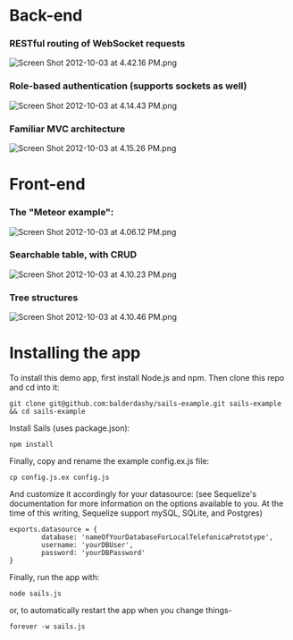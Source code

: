 # Back-end
### RESTful routing of WebSocket requests
![Screen Shot 2012-10-03 at 4.42.16 PM.png](http://i.imgur.com/z3sdV.png)
### Role-based authentication (supports sockets as well)
![Screen Shot 2012-10-03 at 4.14.43 PM.png](http://i.imgur.com/4edvM.png) 
### Familiar MVC architecture
![Screen Shot 2012-10-03 at 4.15.26 PM.png](http://i.imgur.com/24GSc.png) 

# Front-end
### The "Meteor example":
![Screen Shot 2012-10-03 at 4.06.12 PM.png](http://i.imgur.com/K1cDl.png) 
### Searchable table, with CRUD
![Screen Shot 2012-10-03 at 4.10.23 PM.png](http://i.imgur.com/Q3E0w.png)
### Tree structures
![Screen Shot 2012-10-03 at 4.10.46 PM.png](http://i.imgur.com/BLebW.png) 

# Installing the app
To install this demo app, first install Node.js and npm.  Then clone this repo and cd into it:

```
git clone git@github.com:balderdashy/sails-example.git sails-example && cd sails-example
```

Install Sails (uses package.json):

```
npm install
```

Finally, copy and rename the example config.ex.js file:

```
cp config.js.ex config.js
```

And customize it accordingly for your datasource:
(see Sequelize's documentation for more information on the options available to you.  At the time of this writing, Sequelize support mySQL, SQLite, and Postgres)

```
exports.datasource = {
        database: 'nameOfYourDatabaseForLocalTelefonicaPrototype',
        username: 'yourDBUser',
        password: 'yourDBPassword'
}
```

Finally, run the app with:
```
node sails.js
```

or, to automatically restart the app when you change things-
```
forever -w sails.js
```